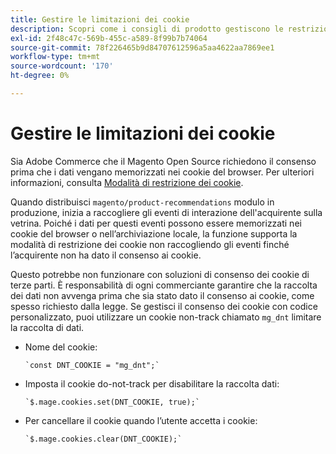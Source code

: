 ```yaml
---
title: Gestire le limitazioni dei cookie
description: Scopri come i consigli di prodotto gestiscono le restrizioni relative ai cookie.
exl-id: 2f48c47c-569b-455c-a589-8f99b7b74064
source-git-commit: 78f226465b9d84707612596a5aa4622aa7869ee1
workflow-type: tm+mt
source-wordcount: '170'
ht-degree: 0%

---
```


# Gestire le limitazioni dei cookie

Sia Adobe Commerce che il Magento Open Source richiedono il consenso prima che i dati vengano memorizzati nei cookie del browser. Per ulteriori informazioni, consulta [Modalità di restrizione dei cookie](https://experienceleague.adobe.com/docs/commerce-admin/start/compliance/privacy/compliance-cookie-law.html).

Quando distribuisci `magento/product-recommendations` modulo in produzione, inizia a raccogliere gli eventi di interazione dell&#39;acquirente sulla vetrina. Poiché i dati per questi eventi possono essere memorizzati nei cookie del browser o nell’archiviazione locale, la funzione supporta la modalità di restrizione dei cookie non raccogliendo gli eventi finché l’acquirente non ha dato il consenso ai cookie.

Questo potrebbe non funzionare con soluzioni di consenso dei cookie di terze parti. È responsabilità di ogni commerciante garantire che la raccolta dei dati non avvenga prima che sia stato dato il consenso ai cookie, come spesso richiesto dalla legge. Se gestisci il consenso dei cookie con codice personalizzato, puoi utilizzare un cookie non-track chiamato `mg_dnt` limitare la raccolta di dati.

- Nome del cookie:

   ```text
   `const DNT_COOKIE = "mg_dnt";`
   ```

- Imposta il cookie do-not-track per disabilitare la raccolta dati:

   ```text
   `$.mage.cookies.set(DNT_COOKIE, true);`
   ```

- Per cancellare il cookie quando l’utente accetta i cookie:

   ```text
   `$.mage.cookies.clear(DNT_COOKIE);`
   ```
